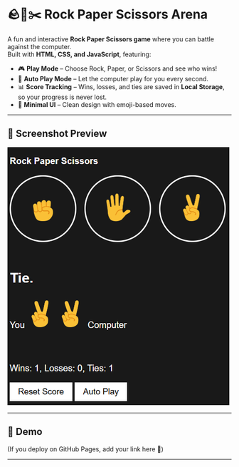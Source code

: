 # 🪨📄✂️ Rock Paper Scissors Arena

A fun and interactive **Rock Paper Scissors game** where you can battle against the computer.  
Built with **HTML, CSS, and JavaScript**, featuring:

- 🎮 **Play Mode** – Choose Rock, Paper, or Scissors and see who wins!  
- 🤖 **Auto Play Mode** – Let the computer play for you every second.  
- 📊 **Score Tracking** – Wins, losses, and ties are saved in **Local Storage**, so your progress is never lost.  
- 🎨 **Minimal UI** – Clean design with emoji-based moves.

---

## 📸 Screenshot Preview

![Rock Paper Scissors Preview](screenshot.png)

---

## 🚀 Demo
(If you deploy on GitHub Pages, add your link here 🙂)

---

